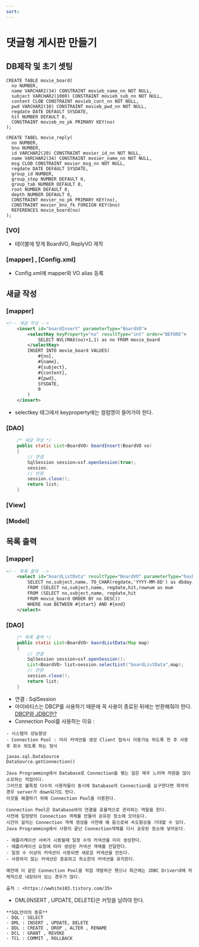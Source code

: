```yaml
---
sort:
---
```


# 댓글형 게시판 만들기


## DB제작 및 초기 셋팅

```
CREATE TABLE movie_board(
  no NUMBER,
  name VARCHAR2(34) CONSTRAINT movieb_name_nn NOT NULL,
  subject VARCHAR2(1000) CONSTRAINT movieb_sub_nn NOT NULL,
  content CLOB CONSTRAINT movieb_cont_nn NOT NULL,
  pwd VARCHAR2(10) CONSTRAINT movieb_pwd_nn NOT NULL,
  regdate DATE DEFAULT SYSDATE,
  hit NUMBER DEFAULT 0,
  CONSTRAINT movieb_no_pk PRIMARY KEY(no)
);

CREATE TABEL movie_reply(
  no NUMBER,
  bno NUMBER,
  id VARCHAR2(20) CONSTRAINT movier_id_nn NOT NULL,
  name VARCHAR2(34) CONSTRAINT mvoier_name_nn NOT NULL,
  msg CLOB CONSTRAINT movier_msg_nn NOT NULL,
  regdate DATE DEFAULT SYSDATE,
  group_id NUMBER,
  group_step NUMBER DEFAULT 0,
  group_tab NUMBER DEFAULT 0,
  root NUMBER DEFAULT 0,
  depth NUMBER DEFAULT 0,
  CONSTRAINT movier_no_pk PRIMARY KEY(no),
  CONSTRAINT movier_bno_fk FOREIGN KEY(bno)
  REFERENCES movie_board(no)
);
```

### [VO]
- 테이블에 맞게 BoardVO, ReplyVO 제작


### [mapper] , [Config.xml]
- Config.xml에 mapper와 VO alias 등록

## 새글 작성
### [mapper]

```xml 
<!-- 새글 작성 -->
	<insert id="boardInsert" parameterType="BoardVO">
		<selectKey keyProperty="no" resultType="int" order="BEFORE">
			SELECT NVL(MAX(no)+1,1) as no FROM movie_board
		</selectKey>
		INSERT INTO movie_board VALUES(
			#{no},
			#{name},
			#{subject},
			#{content},
			#{pwd},
			SYSDATE,
			0
		)
	</insert>
```

- selectkey 태그에서 keyproperty에는 컬럼명이 들어가야 한다.


### [DAO]

```JAVA
	/* 새글 작성 */
	public static List<BoardVO> boardInsert(BoardVO vo)
	{
		// 연결
		SqlSession session=ssf.openSession(true);
		session.
		// 반환
		session.close();
		return list;
	}
```

### [View]

### [Model]

## 목록 출력
### [mapper]

```xml
<!-- 목록 출력 -->
	<select id="boardListData" resultType="BoardVO" parameterType="hashmap">
		SELECT no,subject,name, TO_CHAR(regdate,'YYYY-MM-DD') as dbday,hit,num
		FROM (SELECT no,subject,name, regdate,hit,rownum as mum
		FROM (SELECT no,subject,name, regdate,hit 
		FROM movie_board ORDER BY no DESC))
		WHERE num BETWEEN #{start} AND #{end}
	</select>
```

### [DAO]

```JAVA
	/* 목록 출력 */
	public static List<BoardVO> baordListData(Map map)
	{
		// 연결
		SqlSession session=ssf.openSession();
		List<BoardVO> list=session.selectList("boardListData",map);
		// 반환
		session.close();
		return list;
	}
```	


- 연결 : SqlSession
- 마이바티스는 DBCP를 사용하기 때문에 꼭 사용이 종료된 뒤에는 반환해줘야 한다. [DBCP와 JDBC란?](https://aljjabaegi.tistory.com/402)
- Connection Pool를 사용하는 이유 :

```
- 시스템의 성능향상 
- Connection Pool : 미리 커넥션을 생성 Client 접속시 이용가능 하도록 한 후 사용 후 회수 하도록 하는 형식

javax.sql.DataSource
DataSource.getConnection()

Java Programming에서 Database로 Connection을 맺는 일은 매우 느리며 자원을 많이 소모하는 작업이다.
그러므로 불특정 다수의 사용자들이 동시에 Database의 Connection을 요구한다면 최악의 경우 server가 down되기도 한다.
이것을 해결하기 위해 Connection Pool을 이용한다.

Connection Pool은 Database와의 연결을 효율적으로 관리하는 역할을 한다.
사전에 일정량의 Connection 객체를 만들어 공유된 장소에 모아둔다.
시간이 걸리는 Connection 객체 생성을 사전에 해 둠으로써 속도향상을 기대할 수 있다.
Java Programming에서 사용이 끝난 Connection객체를 다시 공유된 장소에 넣어둔다.

- 애플리케이션 서버가 시동될때 일정 수의 커넥션을 미리 생성한다.
- 애플리케이션 요청에 따라 생성된 커넥션 객체를 전달한다.
- 일정 수 이상의 커넥션이 사용되면 새로운 커넥션을 만든다.
- 사용하지 않는 커넥션은 종료하고 최소한의 커넥션을 유지한다.

예전에 이 같은 Connection Pool을 직접 개발하곤 햇으나 최근에는 JDBC Driver내에 자체적으로 내장되어 있는 경우가 많다.

출처 : <https://wwhite103.tistory.com/35>
```

- DML(INSERT , UPDATE, DELETE)은 커밋을 날려야 한다. 

```note
**SQL언어의 종류**
- DQL : SELECT
- DML : INSERT , UPDATE, DELETE
- DDL : CREATE , DROP , ALTER , RENAME
- DCL : GRANT , REVOKE
- TCL : COMMIT , ROLLBACK
```



